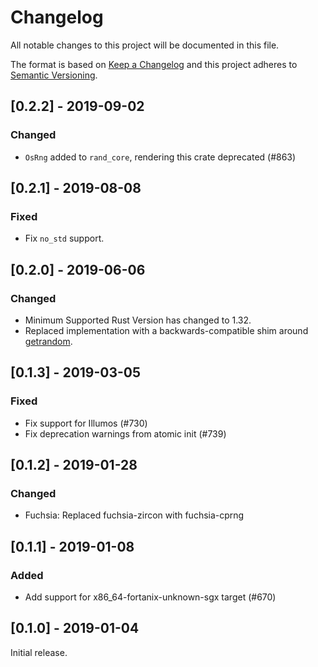 # Changelog
All notable changes to this project will be documented in this file.

The format is based on [Keep a Changelog](http://keepachangelog.com/en/1.0.0/)
and this project adheres to [Semantic Versioning](https://semver.org/spec/v2.0.0.html).

## [0.2.2] - 2019-09-02
### Changed
- `OsRng` added to `rand_core`, rendering this crate deprecated (#863)

## [0.2.1] - 2019-08-08
### Fixed
- Fix `no_std` support.

## [0.2.0] - 2019-06-06
### Changed
- Minimum Supported Rust Version has changed to 1.32.
- Replaced implementation with a backwards-compatible shim around
[getrandom](https://crates.io/crates/getrandom).

## [0.1.3] - 2019-03-05
### Fixed
- Fix support for Illumos (#730)
- Fix deprecation warnings from atomic init (#739)

## [0.1.2] - 2019-01-28
### Changed
- Fuchsia: Replaced fuchsia-zircon with fuchsia-cprng

## [0.1.1] - 2019-01-08
### Added
- Add support for x86_64-fortanix-unknown-sgx target (#670)

## [0.1.0] - 2019-01-04
Initial release.
